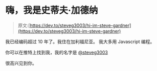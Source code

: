 # 嗨，我是史蒂夫·加德纳

> 原文:[https://dev.to/steveg3003/hi-im-steve-gardner](https://dev.to/steveg3003/hi-im-steve-gardner)

我已经编码超过 10 年了。我住在加利福尼亚。
我大多用 Javascript 编程。

你可以在推特上找到我，我的名字是 [@steveg3003](https://twitter.com/steveg3003)

很高兴见到你。